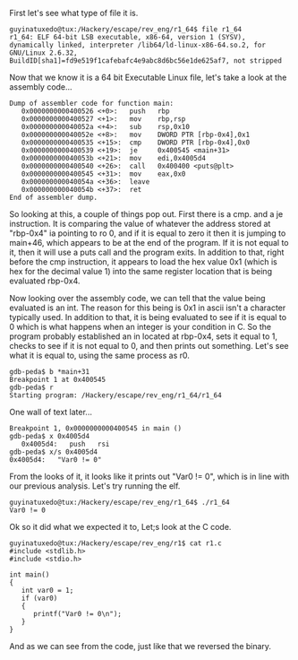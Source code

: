 First let's see what type of file it is.

```
guyinatuxedo@tux:/Hackery/escape/rev_eng/r1_64$ file r1_64
r1_64: ELF 64-bit LSB executable, x86-64, version 1 (SYSV), dynamically linked, interpreter /lib64/ld-linux-x86-64.so.2, for GNU/Linux 2.6.32, BuildID[sha1]=fd9e519f1cafebafc4e9abc8d6bc56e1de625af7, not stripped
```

Now that we know it is a 64 bit Executable Linux file, let's take a look at the assembly code...

```
Dump of assembler code for function main:
   0x0000000000400526 <+0>:   push   rbp
   0x0000000000400527 <+1>:   mov    rbp,rsp
   0x000000000040052a <+4>:   sub    rsp,0x10
   0x000000000040052e <+8>:   mov    DWORD PTR [rbp-0x4],0x1
   0x0000000000400535 <+15>:  cmp    DWORD PTR [rbp-0x4],0x0
   0x0000000000400539 <+19>:  je     0x400545 <main+31>
   0x000000000040053b <+21>:  mov    edi,0x4005d4
   0x0000000000400540 <+26>:  call   0x400400 <puts@plt>
   0x0000000000400545 <+31>:  mov    eax,0x0
   0x000000000040054a <+36>:  leave  
   0x000000000040054b <+37>:  ret    
End of assembler dump.

```

So looking at this, a couple of things pop out. First there is a cmp. and a je instruction. It is comparing the value of whatever the address stored at "rbp-0x4" ia pointing to ro 0, and if it is equal to zero it then it is jumping to main+46, which appears to be at the end of the program. If it is not equal to it, then it will use a puts call and the program exits. In addition to that, right before the cmp instruction, it appears to load the hex value 0x1 (which is hex for the decimal value 1) into the same register location that is being evaluated rbp-0x4.

Now looking over the assembly code, we can tell that the value being evaluated is an int. The reason for this being is 0x1 in ascii isn't a character typically used. In addition to that, it is being evaluated to see if it is equal to 0 which is what happens when an integer is your condition in C. So the program probably established an in located at rbp-0x4, sets it equal to 1, checks to see if it is not equal to 0, and then prints out something. Let's see what it is equal to, using the same process as r0.


```
gdb-peda$ b *main+31
Breakpoint 1 at 0x400545
gdb-peda$ r
Starting program: /Hackery/escape/rev_eng/r1_64/r1_64 

```  

One wall of text later...

```
Breakpoint 1, 0x0000000000400545 in main ()
gdb-peda$ x 0x4005d4
   0x4005d4:   push   rsi
gdb-peda$ x/s 0x4005d4
0x4005d4:   "Var0 != 0"

```

From the looks of it, it looks like it prints out "Var0 != 0", which is in line with our previous analysis. Let's try running the elf.

```
guyinatuxedo@tux:/Hackery/escape/rev_eng/r1_64$ ./r1_64 
Var0 != 0
```

Ok so it did what we expected it to, Let;s look at the C code.

```
guyinatuxedo@tux:/Hackery/escape/rev_eng/r1$ cat r1.c
#include <stdlib.h>
#include <stdio.h>

int main()
{
   int var0 = 1;
   if (var0)
   {
      printf("Var0 != 0\n");
   }
}
```

And as we can see from the code, just like that we reversed the binary.
